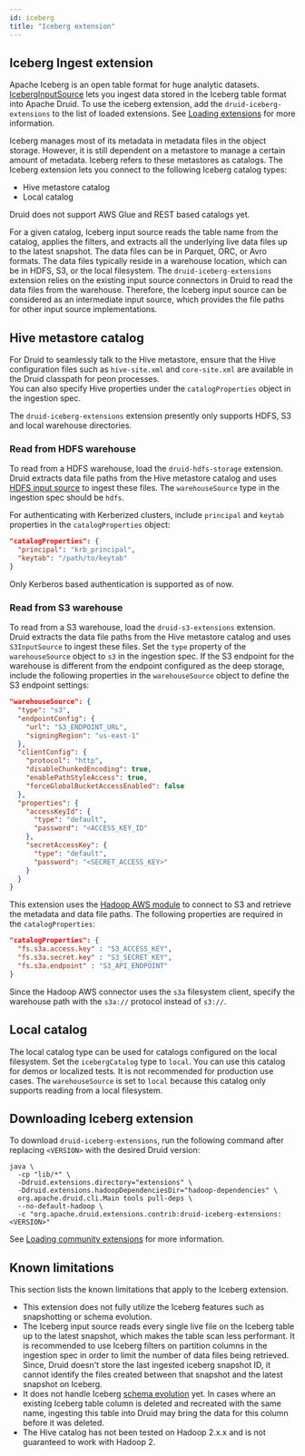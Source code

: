 ```yaml
---
id: iceberg 
title: "Iceberg extension"
---
```


<!--
  ~ Licensed to the Apache Software Foundation (ASF) under one
  ~ or more contributor license agreements.  See the NOTICE file
  ~ distributed with this work for additional information
  ~ regarding copyright ownership.  The ASF licenses this file
  ~ to you under the Apache License, Version 2.0 (the
  ~ "License"); you may not use this file except in compliance
  ~ with the License.  You may obtain a copy of the License at
  ~
  ~   http://www.apache.org/licenses/LICENSE-2.0
  ~
  ~ Unless required by applicable law or agreed to in writing,
  ~ software distributed under the License is distributed on an
  ~ "AS IS" BASIS, WITHOUT WARRANTIES OR CONDITIONS OF ANY
  ~ KIND, either express or implied.  See the License for the
  ~ specific language governing permissions and limitations
  ~ under the License.
  -->

<!-- If the URL changes for this topic, make modifications
to Apache Iceberg docs: https://github.com/apache/iceberg/blob/main/docs/mkdocs.yml -->

## Iceberg Ingest extension

Apache Iceberg is an open table format for huge analytic datasets. [IcebergInputSource](../../ingestion/input-sources.md#iceberg-input-source) lets you ingest data stored in the Iceberg table format into Apache Druid. To use the iceberg extension, add the `druid-iceberg-extensions` to the list of loaded extensions. See [Loading extensions](../../configuration/extensions.md#loading-extensions) for more information.

Iceberg manages most of its metadata in metadata files in the object storage. However, it is still dependent on a metastore to manage a certain amount of metadata.
Iceberg refers to these metastores as catalogs. The Iceberg extension lets you connect to the following Iceberg catalog types:
* Hive metastore catalog
* Local catalog

Druid does not support AWS Glue and REST based catalogs yet.

For a given catalog, Iceberg input source reads the table name from the catalog, applies the filters, and extracts all the underlying live data files up to the latest snapshot.
The data files can be in Parquet, ORC, or Avro formats. The data files typically reside in a warehouse location, which can be in HDFS, S3, or the local filesystem.
The `druid-iceberg-extensions` extension relies on the existing input source connectors in Druid to read the data files from the warehouse. Therefore, the Iceberg input source can be considered as an intermediate input source, which provides the file paths for other input source implementations.

## Hive metastore catalog

For Druid to seamlessly talk to the Hive metastore, ensure that the Hive configuration files such as `hive-site.xml` and `core-site.xml` are available in the Druid classpath for peon processes.  
You can also specify Hive properties under the `catalogProperties` object in the ingestion spec. 

The `druid-iceberg-extensions` extension presently only supports HDFS, S3 and local warehouse directories.

### Read from HDFS warehouse 

To read from a HDFS warehouse, load the `druid-hdfs-storage` extension. Druid extracts data file paths from the Hive metastore catalog and uses [HDFS input source](../../ingestion/input-sources.md#hdfs-input-source) to ingest these files.
The `warehouseSource` type in the ingestion spec should be `hdfs`.

For authenticating with Kerberized clusters, include `principal` and `keytab` properties in the `catalogProperties` object:

```json
"catalogProperties": {
  "principal": "krb_principal",
  "keytab": "/path/to/keytab"
}
```
Only Kerberos based authentication is supported as of now.

### Read from S3 warehouse

To read from a S3 warehouse, load the `druid-s3-extensions` extension. Druid extracts the data file paths from the Hive metastore catalog and uses `S3InputSource` to ingest these files.
Set the `type` property of the `warehouseSource` object to `s3` in the ingestion spec. If the S3 endpoint for the warehouse is different from the endpoint configured as the deep storage, include the following properties in the `warehouseSource` object to define the S3 endpoint settings:

```json
"warehouseSource": {
  "type": "s3",
  "endpointConfig": {
    "url": "S3_ENDPOINT_URL",
    "signingRegion": "us-east-1"
  },
  "clientConfig": {
    "protocol": "http",
    "disableChunkedEncoding": true,
    "enablePathStyleAccess": true,
    "forceGlobalBucketAccessEnabled": false
  },
  "properties": {
    "accessKeyId": {
      "type": "default",
      "password": "<ACCESS_KEY_ID"
    },
    "secretAccessKey": {
      "type": "default",
      "password": "<SECRET_ACCESS_KEY>"
    }
  }
}
```

This extension uses the [Hadoop AWS module](https://hadoop.apache.org/docs/stable/hadoop-aws/tools/hadoop-aws/) to connect to S3 and retrieve the metadata and data file paths.
The following properties are required in the `catalogProperties`:

```json
"catalogProperties": {
  "fs.s3a.access.key" : "S3_ACCESS_KEY",
  "fs.s3a.secret.key" : "S3_SECRET_KEY",
  "fs.s3a.endpoint" : "S3_API_ENDPOINT"
}
```
Since the Hadoop AWS connector uses the `s3a` filesystem client, specify the warehouse path with the `s3a://` protocol instead of `s3://`.

## Local catalog

The local catalog type can be used for catalogs configured on the local filesystem. Set the `icebergCatalog` type to `local`. You can use this catalog for demos or localized tests. It is not recommended for production use cases.
The `warehouseSource` is set to `local` because this catalog only supports reading from a local filesystem.

## Downloading Iceberg extension

To download `druid-iceberg-extensions`, run the following command after replacing `<VERSION>` with the desired
Druid version:

```shell
java \
  -cp "lib/*" \
  -Ddruid.extensions.directory="extensions" \
  -Ddruid.extensions.hadoopDependenciesDir="hadoop-dependencies" \
  org.apache.druid.cli.Main tools pull-deps \
  --no-default-hadoop \
  -c "org.apache.druid.extensions.contrib:druid-iceberg-extensions:<VERSION>"
```

See [Loading community extensions](../../configuration/extensions.md#loading-community-extensions) for more information.

## Known limitations

This section lists the known limitations that apply to the Iceberg extension.

- This extension does not fully utilize the Iceberg features such as snapshotting or schema evolution.
- The Iceberg input source reads every single live file on the Iceberg table up to the latest snapshot, which makes the table scan less performant. It is recommended to use Iceberg filters on partition columns in the ingestion spec in order to limit the number of data files being retrieved. Since, Druid doesn't store the last ingested iceberg snapshot ID, it cannot identify the files created between that snapshot and the latest snapshot on Iceberg.
- It does not handle Iceberg [schema evolution](https://iceberg.apache.org/docs/latest/evolution/) yet. In cases where an existing Iceberg table column is deleted and recreated with the same name, ingesting this table into Druid may bring the data for this column before it was deleted.
- The Hive catalog has not been tested on Hadoop 2.x.x and is not guaranteed to work with Hadoop 2.